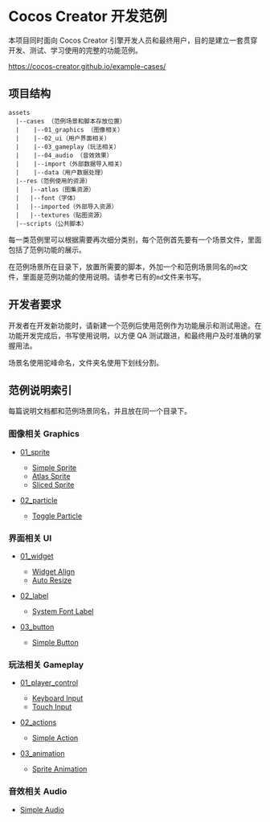 # Cocos Creator 开发范例

本项目同时面向 Cocos Creator 引擎开发人员和最终用户，目的是建立一套贯穿开发、测试、学习使用的完整的功能范例。

https://cocos-creator.github.io/example-cases/

## 项目结构

```
assets
  |--cases （范例场景和脚本存放位置）
  |    |--01_graphics （图像相关）
  |    |--02_ui（用户界面相关）
  |    |--03_gameplay（玩法相关）
  |    |--04_audio （音效效果）
  |    |--import（外部数据导入相关）
  |    |--data（用户数据处理）
  |--res（范例使用的资源）
  |   |--atlas（图集资源）
  |   |--font（字体）
  |   |--imported（外部导入资源）
  |   |--textures（贴图资源）
  |--scripts（公共脚本）
```

每一类范例里可以根据需要再次细分类别，每个范例首先要有一个场景文件，里面包括了范例功能的展示。

在范例场景所在目录下，放置所需要的脚本，外加一个和范例场景同名的`md`文件，里面是范例功能的使用说明。请参考已有的`md`文件来书写。


## 开发者要求

开发者在开发新功能时，请新建一个范例后使用范例作为功能展示和测试用途。在功能开发完成后，书写使用说明，以方便 QA 测试跟进，和最终用户及时准确的掌握用法。

场景名使用驼峰命名，文件夹名使用下划线分割。


## 范例说明索引

每篇说明文档都和范例场景同名，并且放在同一个目录下。

### 图像相关 Graphics

- [01_sprite](assets/cases/01_graphics/01_sprite)
  - [Simple Sprite](assets/resources/readme/SimpleSprite.md)
  - [Atlas Sprite](assets/resources/readme/AtlasSprite.md)
  - [Sliced Sprite](assets/resources/readme/SlicedSprite.md)
   
- [02_particle](assets/cases/01_graphics/02_particle)
  - [Toggle Particle](assets/resources/readme/ToggleParticle.md)


### 界面相关 UI

- [01_widget](assets/cases/02_ui/01_widget) 
  - [Widget Align](assets/resources/readme/WidgetAlign.md)
  - [Auto Resize](assets/resources/readme/AutoResize.md)

- [02_label](assets/cases/02_ui/02_label)
  - [System Font Label](assets/resources/readme/SystemFontLabel.md)

- [03_button](assets/cases/02_ui/03_button)
  - [Simple Button](assets/resources/readme/SimpleButton.md)

### 玩法相关 Gameplay

- [01_player_control](assets/cases/03_gameplay/01_player_control)
  - [Keyboard Input](assets/resources/readme/KeyboardInput.md)
  - [Touch Input](assets/resources/readme/TouchInput.md)

- [02_actions](assets/cases/03_gameplay/02_actions)
  - [Simple Action](assets/resources/readme/SimpleAction.md)

- [03_animation](assets/cases/03_gameplay/03_animation)
  - [Sprite Animation](assets/resources/readme/SpriteAnimation.md)

### 音效相关 Audio

- [Simple Audio](assets/resources/readme/SimpleAudio.md)



